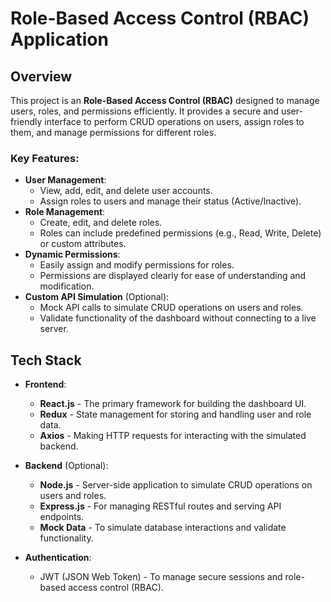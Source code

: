 # Role-Based Access Control (RBAC) Application

## Overview

This project is an **Role-Based Access Control (RBAC)** designed to manage users, roles, and permissions efficiently. It provides a secure and user-friendly interface to perform CRUD operations on users, assign roles to them, and manage permissions for different roles.

### Key Features:
- **User Management**:
  - View, add, edit, and delete user accounts.
  - Assign roles to users and manage their status (Active/Inactive).
- **Role Management**:
  - Create, edit, and delete roles.
  - Roles can include predefined permissions (e.g., Read, Write, Delete) or custom attributes.
- **Dynamic Permissions**:
  - Easily assign and modify permissions for roles.
  - Permissions are displayed clearly for ease of understanding and modification.
- **Custom API Simulation** (Optional):
  - Mock API calls to simulate CRUD operations on users and roles.
  - Validate functionality of the dashboard without connecting to a live server.

## Tech Stack

- **Frontend**: 
  - **React.js** - The primary framework for building the dashboard UI.
  - **Redux** - State management for storing and handling user and role data.
  - **Axios** - Making HTTP requests for interacting with the simulated backend.

- **Backend** (Optional): 
  - **Node.js** - Server-side application to simulate CRUD operations on users and roles.
  - **Express.js** - For managing RESTful routes and serving API endpoints.
  - **Mock Data** - To simulate database interactions and validate functionality.

- **Authentication**:
  - JWT (JSON Web Token) - To manage secure sessions and role-based access control (RBAC).